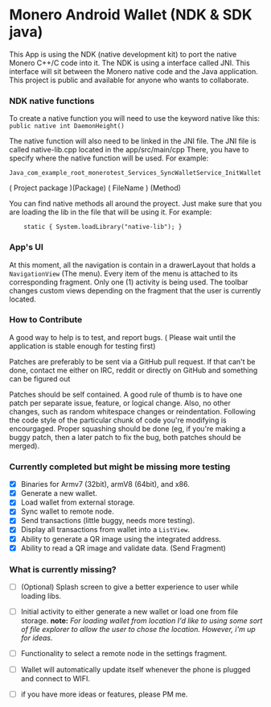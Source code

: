 # Monero Android Wallet (NDK & SDK java)

This App is using the NDK (native development kit) to port the native Monero C++/C 
code into it. The NDK is using a interface called JNI. This interface will sit
between the Monero native code and the Java application. This project is public and
available for anyone who wants to collaborate.

### NDK native functions

To create a native function you will need to use the keyword native like this:
`public native int DaemonHeight()`

The native function will also need to be linked in the JNI file.
The JNI file is called native-lib.cpp located in the app/src/main/cpp
There, you have to specify where the native function will be used. For example: 

`Java_com_example_root_monerotest_Services_SyncWalletService_InitWallet` 

 (       Project package        )(Package)  (   FileName   ) (Method)


You can find native methods all around the proyect. Just make sure that you are
loading the lib in the file that will be using it. For example:

`    static {
        System.loadLibrary("native-lib");
    }`


### App's UI

At this moment, all the navigation is contain in a drawerLayout that holds a 
`NavigationView` (The menu). Every item of the menu is attached to its corresponding
fragment. Only one (1) activity is being used. The toolbar changes custom views
depending  on the fragment that the user is currently located.

### How to Contribute
A good way to help is to test, and report bugs. ( Please wait until the application is stable enough for testing first)

Patches are preferably to be sent via a GitHub pull request. If that can't be done, contact me either on IRC, reddit or directly on GitHub and something can be figured out

Patches should be self contained. A good rule of thumb is to have one patch per separate issue, feature, or logical change. Also, no other changes, such as random whitespace changes or reindentation. Following the code style of the particular chunk of code you're modifying is encourgaged. Proper squashing should be done (eg, if you're making a buggy patch, then a later patch to fix the bug, both patches should be merged). 

### Currently completed but might be missing more testing

- [x] Binaries for Armv7 (32bit), armV8 (64bit), and x86.
- [x] Generate a new wallet.
- [x] Load wallet from external storage.
- [x] Sync wallet to remote node.
- [x] Send transactions (little buggy, needs more testing).
- [x] Display all transactions from wallet into a `ListView`.
- [x] Ability to generate a QR image using the integrated address.
- [x] Ability to read a QR image and validate data. (Send Fragment)
### What is currently missing?

- [ ] \(Optional) Splash screen to give a better experience to user while loading libs.
- [ ] Initial activity to either generate a new wallet or load one from file storage.
		**note:** *For loading wallet from location I'd like to using some sort of file 
		explorer to allow the user to chose the location. However, i'm up for ideas.*
- [ ] Functionality to select a remote node in the settings fragment.
- [ ] Wallet will automatically update itself whenever the phone is plugged and connect to WIFI.
- [ ] if you have more ideas or features, please PM me.



